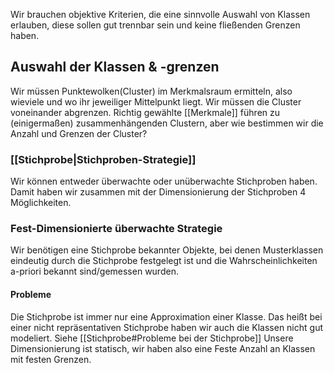 Wir brauchen objektive Kriterien, die eine sinnvolle Auswahl von Klassen erlauben, diese sollen gut trennbar sein und keine fließenden Grenzen haben.
## Auswahl der Klassen & -grenzen
Wir müssen Punktewolken(Cluster) im Merkmalsraum ermitteln, also wieviele und wo ihr jeweiliger Mittelpunkt liegt. Wir müssen die Cluster voneinander abgrenzen. Richtig gewählte [[Merkmale]] führen zu (einigermaßen) zusammenhängenden Clustern, aber wie bestimmen wir die Anzahl und Grenzen der Cluster?

### [[Stichprobe|Stichproben-Strategie]]
Wir können entweder überwachte oder unüberwachte Stichproben haben. Damit haben wir zusammen mit der Dimensionierung der Stichproben 4 Möglichkeiten.
### Fest-Dimensionierte überwachte Strategie
Wir benötigen eine Stichprobe bekannter Objekte, bei denen Musterklassen eindeutig durch die Stichprobe festgelegt ist und die Wahrscheinlichkeiten a-priori bekannt sind/gemessen wurden.
#### Probleme
Die Stichprobe ist immer nur eine Approximation einer Klasse. Das heißt bei einer nicht repräsentativen Stichprobe haben wir auch die Klassen nicht gut modeliert. Siehe [[Stichprobe#Probleme bei der Stichprobe]]
Unsere Dimensionierung ist statisch, wir haben also eine Feste Anzahl an Klassen mit festen Grenzen.